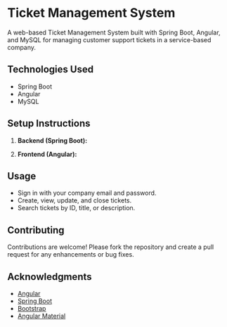 # Ticket Management System

A web-based Ticket Management System built with Spring Boot, Angular, and MySQL for managing customer support tickets in a service-based company.

## Technologies Used

- Spring Boot
- Angular
- MySQL

## Setup Instructions

1. **Backend (Spring Boot):**

2. **Frontend (Angular):**
   
## Usage

- Sign in with your company email and password.
- Create, view, update, and close tickets.
- Search tickets by ID, title, or description.

## Contributing

Contributions are welcome! Please fork the repository and create a pull request for any enhancements or bug fixes.

## Acknowledgments

- [Angular](https://angular.io/)
- [Spring Boot](https://spring.io/projects/spring-boot)
- [Bootstrap](https://getbootstrap.com/)
- [Angular Material](https://material.angular.io/)
